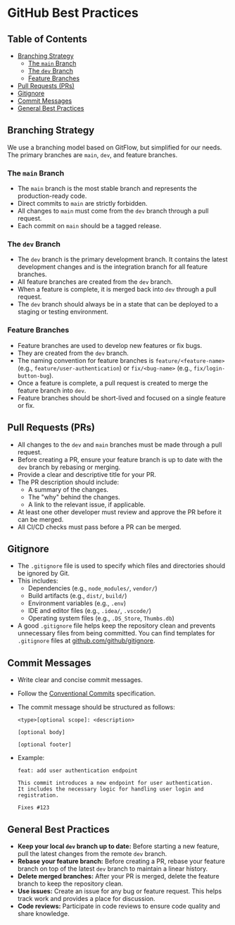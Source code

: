 # GitHub Best Practices

## Table of Contents

- [Branching Strategy](#branching-strategy)
  - [The `main` Branch](#the-main-branch)
  - [The `dev` Branch](#the-dev-branch)
  - [Feature Branches](#feature-branches)
- [Pull Requests (PRs)](#pull-requests-prs)
- [Gitignore](#gitignore)
- [Commit Messages](#commit-messages)
- [General Best Practices](#general-best-practices)

## Branching Strategy

We use a branching model based on GitFlow, but simplified for our needs. The primary branches are `main`, `dev`, and feature branches.

### The `main` Branch

- The `main` branch is the most stable branch and represents the production-ready code.
- Direct commits to `main` are strictly forbidden.
- All changes to `main` must come from the `dev` branch through a pull request.
- Each commit on `main` should be a tagged release.

### The `dev` Branch

- The `dev` branch is the primary development branch. It contains the latest development changes and is the integration branch for all feature branches.
- All feature branches are created from the `dev` branch.
- When a feature is complete, it is merged back into `dev` through a pull request.
- The `dev` branch should always be in a state that can be deployed to a staging or testing environment.

### Feature Branches

- Feature branches are used to develop new features or fix bugs.
- They are created from the `dev` branch.
- The naming convention for feature branches is `feature/<feature-name>` (e.g., `feature/user-authentication`) or `fix/<bug-name>` (e.g., `fix/login-button-bug`).
- Once a feature is complete, a pull request is created to merge the feature branch into `dev`.
- Feature branches should be short-lived and focused on a single feature or fix.

## Pull Requests (PRs)

- All changes to the `dev` and `main` branches must be made through a pull request.
- Before creating a PR, ensure your feature branch is up to date with the `dev` branch by rebasing or merging.
- Provide a clear and descriptive title for your PR.
- The PR description should include:
    - A summary of the changes.
    - The "why" behind the changes.
    - A link to the relevant issue, if applicable.
- At least one other developer must review and approve the PR before it can be merged.
- All CI/CD checks must pass before a PR can be merged.

## Gitignore

- The `.gitignore` file is used to specify which files and directories should be ignored by Git.
- This includes:
    - Dependencies (e.g., `node_modules/`, `vendor/`)
    - Build artifacts (e.g., `dist/`, `build/`)
    - Environment variables (e.g., `.env`)
    - IDE and editor files (e.g., `.idea/`, `.vscode/`)
    - Operating system files (e.g., `.DS_Store`, `Thumbs.db`)
- A good `.gitignore` file helps keep the repository clean and prevents unnecessary files from being committed. You can find templates for `.gitignore` files at [github.com/github/gitignore](https://github.com/github/gitignore).

## Commit Messages

- Write clear and concise commit messages.
- Follow the [Conventional Commits](https://www.conventionalcommits.org/en/v1.0.0/) specification.
- The commit message should be structured as follows:
    ```
    <type>[optional scope]: <description>

    [optional body]

    [optional footer]
    ```

    
- Example:
    ```
    feat: add user authentication endpoint

    This commit introduces a new endpoint for user authentication.
    It includes the necessary logic for handling user login and registration.

    Fixes #123
    ```

## General Best Practices

- **Keep your local `dev` branch up to date:** Before starting a new feature, pull the latest changes from the remote `dev` branch.
- **Rebase your feature branch:** Before creating a PR, rebase your feature branch on top of the latest `dev` branch to maintain a linear history.
- **Delete merged branches:** After your PR is merged, delete the feature branch to keep the repository clean.
- **Use issues:** Create an issue for any bug or feature request. This helps track work and provides a place for discussion.
- **Code reviews:** Participate in code reviews to ensure code quality and share knowledge.
